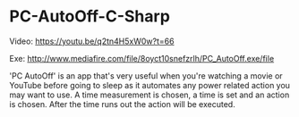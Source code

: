 # PC-AutoOff-C-Sharp
Video: https://youtu.be/q2tn4H5xW0w?t=66

Exe: http://www.mediafire.com/file/8oyct10snefzrlh/PC_AutoOff.exe/file

'PC AutoOff' is an app that's very useful when you're watching a movie or YouTube before going to sleep as it automates any power related action you may want to use. A time measurement is chosen, a time is set and an action is chosen. After the time runs out the action will be executed.
